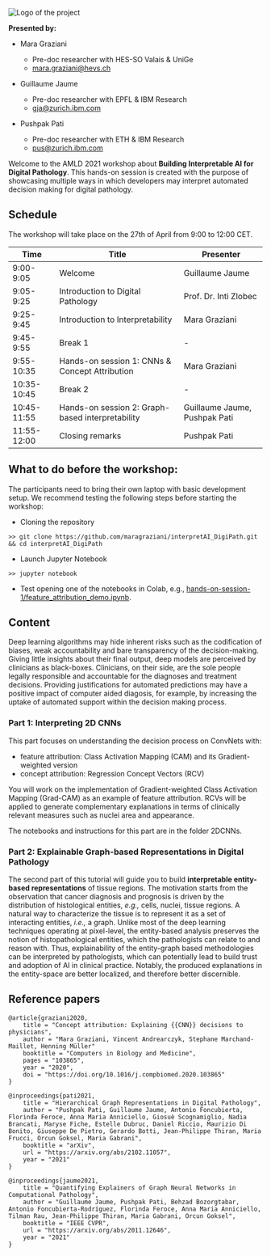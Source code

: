 
![Logo of the project](https://www.ai4media.eu/wp-content/uploads/2021/04/Twitter_Building-Interpretable-AI-for-Digital-Pathology-1024x575.png)

**Presented by:**

- Mara Graziani
    - Pre-doc researcher with HES-SO Valais & UniGe
    - mara.graziani@hevs.ch


- Guillaume Jaume
    - Pre-doc researcher with EPFL & IBM Research 
    - gja@zurich.ibm.com  


- Pushpak Pati 
    - Pre-doc researcher with ETH & IBM Research
    - pus@zurich.ibm.com
    
Welcome to the AMLD 2021 workshop about **Building Interpretable AI for Digital Pathology**. This hands-on session is created with the purpose of showcasing multiple ways in which developers may interpret automated decision making for digital pathology. 

<!---
Deep learning algorithms may hide inherent risks such as the codification of biases, weak accountability and bare transparency of the decision-making. Giving little insights about their final output, deep models are perceived by clinicians as black-boxes. 
Clinicians, on their side, are the sole people legally responsible and accountable for the diagnoses and treatment decisions. 
Providing justifications for automated predictions may have a positive impact of computer aided diagosis, for example, by increasing the uptake of automated support within the decision making process.
-->

## Schedule 

The workshop will take place on the 27th of April from 9:00 to 12:00 CET. 

| Time      | Title                                | Presenter              |                  
|-----------|--------------------------------------|------------------------|
| 9:00-9:05 | Welcome                                | Guillaume Jaume        |
| 9:05-9:25 | Introduction to Digital Pathology      | Prof. Dr. Inti Zlobec  |
| 9:25-9:45 | Introduction to Interpretability       | Mara Graziani          |
| 9:45-9:55 | Break 1                                | -                      |
| 9:55-10:35 | Hands-on session 1: CNNs & Concept Attribution | Mara Graziani |
| 10:35-10:45 | Break 2                              | -                      |
| 10:45-11:55 | Hands-on session 2: Graph-based interpretability | Guillaume Jaume, Pushpak Pati |
| 11:55-12:00 | Closing remarks                      | Pushpak Pati           |

## What to do before the workshop: 

The participants need to bring their own laptop with basic development setup. We recommend testing the following steps before starting the workshop:

- Cloning the repository 

```
>> git clone https://github.com/maragraziani/interpretAI_DigiPath.git && cd interpretAI_DigiPath
```

- Launch Jupyter Notebook 

```
>> jupyter notebook
```

- Test opening one of the notebooks in Colab, e.g., [hands-on-session-1/feature_attribution_demo.ipynb](https://github.com/maragraziani/interpretAI_DigiPath/blob/main/hands-on-session-1/feature_attribution_demo.ipynb).


## Content

Deep learning algorithms may hide inherent risks such as the codification of biases, weak accountability and bare transparency of the decision-making. Giving little insights about their final output, deep models are perceived by clinicians as black-boxes. 
Clinicians, on their side, are the sole people legally responsible and accountable for the diagnoses and treatment decisions. 
Providing justifications for automated predictions may have a positive impact of computer aided diagosis, for example, by increasing the uptake of automated support within the decision making process.

<!---
You have a deep learning model, may it be a Convolutional Neural Network (CNN) or a graph-network. 
Your model works on high magnification croppings of histopathology input images, also called patches or tiles. 
The main task is the classification of patches containing evidence of tumor from those without. 
This is modeled as a binary classification task with one output node and a logistic regression activation function, where 1 corresponds to the "tumor" class and 0 to the non-tumor class. 

Common theme:
<li> histopathology image input: you may use any of your histopathology datasets, or public data collections 
<li> continuous or categorical output: a single node output is used for demonstration purposes. Similar applications can be derived for multiple node outputs, e.g. multi-class classification tasks. 
-->

### Part 1: Interpreting 2D CNNs 

This part focuses on understanding the decision process on ConvNets with:
* feature attribution: Class Activation Mapping (CAM) and its Gradient-weighted version 
* concept attribution: Regression Concept Vectors (RCV)

You will work on the implementation of Gradient-weighted Class Activation Mapping (Grad-CAM) as an example of feature attribution.
RCVs will be applied to generate complementary explanations in terms of clinically relevant measures such as nuclei area and appearance. 

The notebooks and instructions for this part are in the folder 2DCNNs. 

### Part 2: Explainable Graph-based Representations in Digital Pathology

The second part of this tutorial will guide you to build **interpretable entity-based representations** of tissue regions. The motivation starts from the observation that cancer diagnosis and prognosis is driven by the distribution of histological entities, *e.g.,* cells, nuclei, tissue regions. A natural way to  characterize the tissue is to represent it as a set of interacting entities, *i.e.,* a graph. Unlike most of the deep learning techniques operating at pixel-level, the entity-based analysis preserves the notion of histopathological entities, which the pathologists can relate to and reason with. Thus, explainability of the entity-graph based methodologies can be interpreted by pathologists, which can potentially lead to build trust and adoption of AI in clinical practice. Notably, the produced explanations in the entity-space are better localized, and therefore better discernible.

  
## Reference papers


```
@article{graziani2020,
    title = "Concept attribution: Explaining {{CNN}} decisions to physicians",
    author = "Mara Graziani, Vincent Andrearczyk, Stephane Marchand-Maillet, Henning Müller"
    booktitle = "Computers in Biology and Medicine",
    pages = "103865",
    year = "2020",
    doi = "https://doi.org/10.1016/j.compbiomed.2020.103865"
}

@inproceedings{pati2021,
    title = "Hierarchical Graph Representations in Digital Pathology",
    author = "Pushpak Pati, Guillaume Jaume, Antonio Foncubierta, Florinda Feroce, Anna Maria Anniciello, Giosuè Scognamiglio, Nadia Brancati, Maryse Fiche, Estelle Dubruc, Daniel Riccio, Maurizio Di Bonito, Giuseppe De Pietro, Gerardo Botti, Jean-Philippe Thiran, Maria Frucci, Orcun Goksel, Maria Gabrani",
    booktitle = "arXiv",
    url = "https://arxiv.org/abs/2102.11057",
    year = "2021"
} 

@inproceedings{jaume2021,
    title = "Quantifying Explainers of Graph Neural Networks in Computational Pathology",
    author = "Guillaume Jaume, Pushpak Pati, Behzad Bozorgtabar, Antonio Foncubierta-Rodríguez, Florinda Feroce, Anna Maria Anniciello, Tilman Rau, Jean-Philippe Thiran, Maria Gabrani, Orcun Goksel",
    booktitle = "IEEE CVPR",
    url = "https://arxiv.org/abs/2011.12646",
    year = "2021"
} 
```
